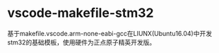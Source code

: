# vscode-makefile-stm32
基于makefile.vscode.arm-none-eabi-gcc在LIUNX(Ubuntu16.04)中开发stm32的基础模板，使用硬件为正点原子精英开发版。
